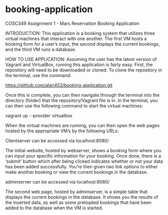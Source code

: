# booking-application

COSC349 Assignment 1 - Mars Reservation Booking Application

INTRODUCTION:
This application is a booking system that utilizes three virtual machines that interact with one another. 
The first VM hosts a booking form for a user’s input, the second displays the current bookings, and the third VM runs a database.

HOW TO USE APPLICATION:
Assuming the user has the latest version of Vagrant and VirtualBox, running this application is fairly easy. First, the repository will need to be downloaded or cloned. To clone the repository in the terminal, use the command: 

https://github.com/alari453/booking-application.git

Once this is complete, you can then navigate through the terminal into the directory (folder) that the repository/Vagrant file is in. In the terminal, you can then use the following command to start the virtual machines: 
	
vagrant up --provider virtualbox

When the virtual machines are running, you can then open the web pages hosted by the appropriate VM’s by the following URLs:

Clientserver can be accessed via localhost:8080/

The initial website, hosted by webserver, shows a booking form where you can input your specific information for your booking. Once done, there is a ‘submit’ button which after being clicked indicates whether or not your data has been added successfully. You’re then given two link options to either make another booking or view the current bookings in the database.

adminserver can be accessed via localhost:8080/

The second web page, hosted by adminserver, is a simple table that displays the current bookings in the database. It shows you the results of the inserted data, as well as some preloaded bookings that have been added to the database when the VM is started.
